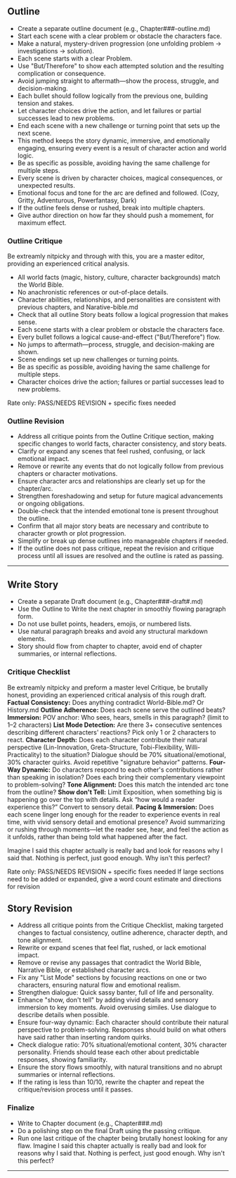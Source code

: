 ## Outline
- Create a separate outline document (e.g., Chapter###-outline.md)
- Start each scene with a clear problem or obstacle the characters face.
- Make a natural, mystery-driven progression (one unfolding problem -> investigations -> solution).
- Each scene starts with a clear Problem.
- Use "But/Therefore" to show each attempted solution and the resulting complication or consequence.
- Avoid jumping straight to aftermath—show the process, struggle, and decision-making.
- Each bullet should follow logically from the previous one, building tension and stakes.
- Let character choices drive the action, and let failures or partial successes lead to new problems.
- End each scene with a new challenge or turning point that sets up the next scene.
- This method keeps the story dynamic, immersive, and emotionally engaging, ensuring every event is a result of character action and world logic.
- Be as specific as possible, avoiding having the same challenge for multiple steps. 
- Every scene is driven by character choices, magical consequences, or unexpected results.
- Emotional focus and tone for the arc are defined and followed. (Cozy, Gritty, Adventurous, Powerfantasy, Dark)
- If the outline feels dense or rushed, break into multiple chapters.
- Give author direction on how far they should push a momement, for maximum effect.

### Outline Critique
Be extreamly nitpicky and through with this, you are a master editor, providing an experienced critical analysis.
- All world facts (magic, history, culture, character backgrounds) match the World Bible.
- No anachronistic references or out-of-place details.
- Character abilities, relationships, and personalities are consistent with previous chapters, and Narative-bible.md
- Check that all outline Story beats follow a logical progression that makes sense.
- Each scene starts with a clear problem or obstacle the characters face.
- Every bullet follows a logical cause-and-effect ("But/Therefore") flow.
- No jumps to aftermath—process, struggle, and decision-making are shown.
- Scene endings set up new challenges or turning points.
- Be as specific as possible, avoiding having the same challenge for multiple steps.
- Character choices drive the action; failures or partial successes lead to new problems.
  
Rate only: PASS/NEEDS REVISION + specific fixes needed

### Outline Revision
- Address all critique points from the Outline Critique section, making specific changes to world facts, character consistency, and story beats.
- Clarify or expand any scenes that feel rushed, confusing, or lack emotional impact.
- Remove or rewrite any events that do not logically follow from previous chapters or character motivations.
- Ensure character arcs and relationships are clearly set up for the chapter/arc.
- Strengthen foreshadowing and setup for future magical advancements or ongoing obligations.
- Double-check that the intended emotional tone is present throughout the outline.
- Confirm that all major story beats are necessary and contribute to character growth or plot progression.
- Simplify or break up dense outlines into manageable chapters if needed.
- If the outline does not pass critique, repeat the revision and critique process until all issues are resolved and the outline is rated as passing.

---
## Write Story
- Create a separate Draft document (e.g., Chapter###-draft#.md)
- Use the Outline to Write the next chapter in smoothly flowing paragraph form. 
- Do not use bullet points, headers, emojis, or numbered lists.
- Use natural paragraph breaks and avoid any structural markdown elements. 
- Story should flow from chapter to chapter, avoid end of chapter summaries, or internal reflections.

### Critique Checklist
Be extreamly nitpicky and preform a master level Critique, be brutally honest, providing an experienced critical analysis of this rough draft.
**Factual Consistency:** Does anything contradict World-Bible.md? Or History.md 
**Outline Adherence:** Does each scene serve the outlined beats?
**Immersion:** POV anchor: Who sees, hears, smells in this paragraph? (limit to 1–2 characters)
**List Mode Detection:** Are there 3+ consecutive sentences describing different characters' reactions? Pick only 1 or 2 characters to react. 
**Character Depth:** Does each character contribute their natural perspective (Lin-Innovation, Greta-Structure, Tobi-Flexibility, Willi-Practicality) to the situation? Dialogue should be 70% situational/emotional, 30% character quirks. Avoid repetitive "signature behavior" patterns.
**Four-Way Dynamic:** Do characters respond to each other's contributions rather than speaking in isolation? Does each bring their complementary viewpoint to problem-solving?
**Tone Alignment:** Does this match the intended arc tone from the outline?
**Show don't Tell:** Limit Exposition, when something big is happening go over the top with details. Ask “how would a reader experience this?” Convert to sensory detail.
**Pacing & Immersion:** Does each scene linger long enough for the reader to experience events in real time, with vivid sensory detail and emotional presence? Avoid summarizing or rushing through moments—let the reader see, hear, and feel the action as it unfolds, rather than being told what happened after the fact.

Imagine I said this chapter actually is really bad and look for reasons why I said that. Nothing is perfect, just good enough. Why isn't this perfect? 

Rate only: PASS/NEEDS REVISION + specific fixes needed
If large sections need to be added or expanded, give a word count estimate and directions for revision

## Story Revision
- Address all critique points from the Critique Checklist, making targeted changes to factual consistency, outline adherence, character depth, and tone alignment.
- Rewrite or expand scenes that feel flat, rushed, or lack emotional impact.
- Remove or revise any passages that contradict the World Bible, Narrative Bible, or established character arcs.
- Fix any "List Mode" sections by focusing reactions on one or two characters, ensuring natural flow and emotional realism.
- Strengthen dialogue: Quick sassy banter, full of life and personality.
- Enhance "show, don't tell" by adding vivid details and sensory immersion to key moments. Avoid overusing similes. Use dialogue to describe details when possible.
- Ensure four-way dynamic: Each character should contribute their natural perspective to problem-solving. Responses should build on what others have said rather than inserting random quirks.
- Check dialogue ratio: 70% situational/emotional content, 30% character personality. Friends should tease each other about predictable responses, showing familiarity.
- Ensure the story flows smoothly, with natural transitions and no abrupt summaries or internal reflections.
- If the rating is less than 10/10, rewrite the chapter and repeat the critique/revision process until it passes.

### Finalize
- Write to Chapter document (e.g., Chapter###.md)
- Do a polishing step on the final Draft using the passing critique.
- Run one last critique of the chapter being brutally honest looking for any flaw. Imagine I said this chapter actually is really bad and look for reasons why I said that. Nothing is perfect, just good enough. Why isn't this perfect? 

---